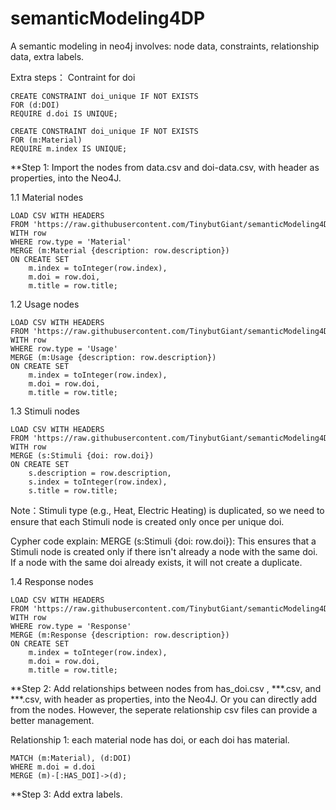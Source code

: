 # semanticModeling4DP
A semantic modeling in neo4j involves: node data, constraints, relationship data, extra labels.

Extra steps： Contraint for doi
	
 	CREATE CONSTRAINT doi_unique IF NOT EXISTS
	FOR (d:DOI)
	REQUIRE d.doi IS UNIQUE;

	CREATE CONSTRAINT doi_unique IF NOT EXISTS
	FOR (m:Material)
	REQUIRE m.index IS UNIQUE;


**Step 1: Import the nodes from data.csv and doi-data.csv, with header as properties, into the Neo4J.

1.1 Material nodes

	LOAD CSV WITH HEADERS 
 	FROM 'https://raw.githubusercontent.com/TinybutGiant/semanticModeling4DP/main/data.csv' AS row
	WITH row
	WHERE row.type = 'Material'
	MERGE (m:Material {description: row.description})
	ON CREATE SET 
 	    m.index = toInteger(row.index), 
	    m.doi = row.doi, 
	    m.title = row.title;

1.2 Usage nodes

	LOAD CSV WITH HEADERS 
 	FROM 'https://raw.githubusercontent.com/TinybutGiant/semanticModeling4DP/main/data.csv' AS row
	WITH row
	WHERE row.type = 'Usage'
	MERGE (m:Usage {description: row.description})
	ON CREATE SET 
 	    m.index = toInteger(row.index), 
	    m.doi = row.doi, 
	    m.title = row.title;

 1.3 Stimuli nodes

	LOAD CSV WITH HEADERS 
 	FROM 'https://raw.githubusercontent.com/TinybutGiant/semanticModeling4DP/main/data.csv' AS row
	WITH row
	MERGE (s:Stimuli {doi: row.doi})
	ON CREATE SET 
	    s.description = row.description,  
	    s.index = toInteger(row.index),  
	    s.title = row.title;        
Note：Stimuli type (e.g., Heat, Electric Heating) is duplicated, so we need to ensure that each Stimuli node is created only once per unique doi.

Cypher code explain: MERGE (s:Stimuli {doi: row.doi}): This ensures that a Stimuli node is created only if there isn't already a node with the same doi. If a node with the same doi already exists, it will not create a duplicate.

1.4 Response nodes

	LOAD CSV WITH HEADERS 
 	FROM 'https://raw.githubusercontent.com/TinybutGiant/semanticModeling4DP/main/data.csv' AS row
	WITH row
	WHERE row.type = 'Response'
	MERGE (m:Response {description: row.description})
	ON CREATE SET 
 	    m.index = toInteger(row.index), 
	    m.doi = row.doi, 
	    m.title = row.title;

**Step 2: Add relationships between nodes from has_doi.csv , ***.csv, and ***.csv, with header as properties, into the Neo4J. Or you can directly add from the nodes.
However, the seperate relationship csv files can provide a better management.

Relationship 1: each material node has doi, or each doi has material. 
	
 	MATCH (m:Material), (d:DOI)
	WHERE m.doi = d.doi
	MERGE (m)-[:HAS_DOI]->(d);

**Step 3: Add extra labels.





